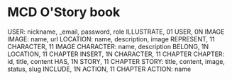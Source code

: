 # MCD O'Story book

USER: nickname, _email, password, role
    ILLUSTRATE, 01 USER, 0N IMAGE
IMAGE: name, url
LOCATION: name, description, image
    REPRESENT, 11 CHARACTER, 11 IMAGE
CHARACTER: name, description
    BELONG, 1N LOCATION, 11 CHAPTER
    INSERT, 1N CHARACTER, 11 CHAPTER
CHAPTER: id, title, content
    HAS, 1N STORY, 11 CHAPTER
STORY: title, content, image, status, slug
  INCLUDE, 1N ACTION, 11 CHAPTER
ACTION: name
